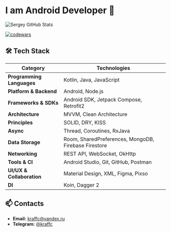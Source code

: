 # I am Android Developer 👋

<div align="left">

![Sergey GitHub Stats](https://github-readme-stats.vercel.app/api?username=KravtsovSO64&hide=contribs&show_icons=true&theme=gruvbox_light&hide_border=true)

[![codewars](https://www.codewars.com/users/KravtsovSO64/badges/large?theme=light)](https://www.codewars.com/users/KravtsovSO64)
</div>

</div>

## 🛠 Tech Stack

**Category** | **Technologies**
--- | ---
**Programming Languages** | Kotlin, Java, JavaScript
**Platform & Backend** | Android, Node.js
**Frameworks & SDKs** | Android SDK, Jetpack Compose, Retrofit2
**Architecture** | MVVM, Clean Architecture
**Principles** | SOLID, DRY, KISS
**Async** | Thread, Coroutines, RxJava
**Data Storage** | Room, SharedPreferences, MongoDB, Firebase Firestore
**Networking** | REST API, WebSocket, OkHttp
**Tools & CI** | Android Studio, Git, GitHub, Postman
**UI/UX & Collaboration** | Material Design, XML, Figma, Pixso
**DI** | Koin, Dagger 2

## 📫 Contacts

- **Email:** [kraffc@yandex.ru](mailto:kraffc@yandex.ru)
- **Telegram:** [@kraffc](https://t.me/kraffc)

